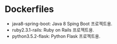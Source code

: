 # Dockerfiles

- java8-spring-boot: Java 8 Sping Boot 프로젝트용.
- ruby2.3.1-rails: Ruby on Rails 프로젝트용.
- python3.5.2-flask: Python Flask 프로젝트용.
